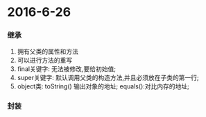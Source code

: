 # 2016-6-26

### 继承
1. 拥有父类的属性和方法
2. 可以进行方法的重写
3. final关键字: 无法被修改,要给初始值;
4. super关键字: 默认调用父类的构造方法,并且必须放在子类的第一行;
5. object类: toString() 输出对象的地址; equals():对比内存的地址;

### 封装

